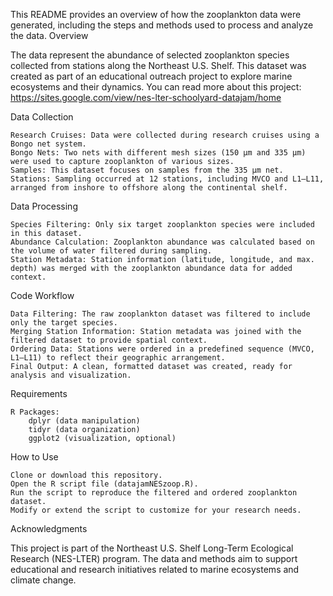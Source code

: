 This README provides an overview of how the zooplankton data were generated, including the steps and methods used to process and analyze the data.
Overview

The data represent the abundance of selected zooplankton species collected from stations along the Northeast U.S. Shelf. This dataset was created as part of an educational outreach project to explore marine ecosystems and their dynamics.
You can read more about this project: https://sites.google.com/view/nes-lter-schoolyard-datajam/home

Data Collection

    Research Cruises: Data were collected during research cruises using a Bongo net system.
    Bongo Nets: Two nets with different mesh sizes (150 µm and 335 µm) were used to capture zooplankton of various sizes.
    Samples: This dataset focuses on samples from the 335 µm net.
    Stations: Sampling occurred at 12 stations, including MVCO and L1–L11, arranged from inshore to offshore along the continental shelf.

Data Processing

    Species Filtering: Only six target zooplankton species were included in this dataset.
    Abundance Calculation: Zooplankton abundance was calculated based on the volume of water filtered during sampling.
    Station Metadata: Station information (latitude, longitude, and max. depth) was merged with the zooplankton abundance data for added context.

Code Workflow

    Data Filtering: The raw zooplankton dataset was filtered to include only the target species.
    Merging Station Information: Station metadata was joined with the filtered dataset to provide spatial context.
    Ordering Data: Stations were ordered in a predefined sequence (MVCO, L1–L11) to reflect their geographic arrangement.
    Final Output: A clean, formatted dataset was created, ready for analysis and visualization.

Requirements

    R Packages:
        dplyr (data manipulation)
        tidyr (data organization)
        ggplot2 (visualization, optional)

How to Use

    Clone or download this repository.
    Open the R script file (datajamNESzoop.R).
    Run the script to reproduce the filtered and ordered zooplankton dataset.
    Modify or extend the script to customize for your research needs.

Acknowledgments

This project is part of the Northeast U.S. Shelf Long-Term Ecological Research (NES-LTER) program. The data and methods aim to support educational and research initiatives related to marine ecosystems and climate change.
